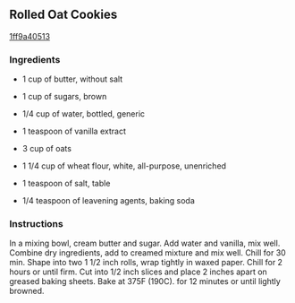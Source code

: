 ## Rolled Oat Cookies

[1ff9a40513](https://recipeland.com/recipe/v/rolled-oat-cookies-39632)

### Ingredients

 - 1 cup of butter, without salt

 - 1 cup of sugars, brown

 - 1/4 cup of water, bottled, generic

 - 1 teaspoon of vanilla extract

 - 3 cup of oats

 - 1 1/4 cup of wheat flour, white, all-purpose, unenriched

 - 1 teaspoon of salt, table

 - 1/4 teaspoon of leavening agents, baking soda

### Instructions

In a mixing bowl, cream butter and sugar. Add water and vanilla, mix well. Combine dry ingredients, add to creamed mixture and mix well. Chill for 30 min. Shape into two 1 1/2 inch rolls, wrap tightly in waxed paper. Chill for 2 hours or until firm. Cut into 1/2 inch slices and place 2 inches apart on greased baking sheets. Bake at 375F (190C). for 12 minutes or until lightly browned.
